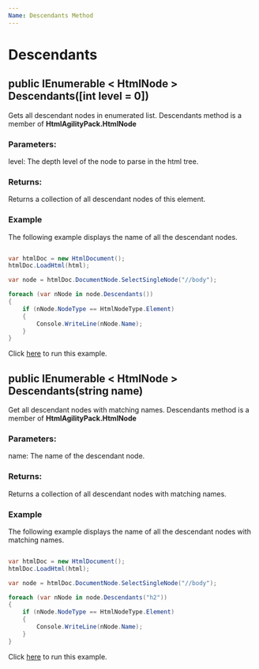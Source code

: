 ```yaml
---
Name: Descendants Method
---
```


# Descendants

## public IEnumerable < HtmlNode > Descendants([int level = 0])

Gets all descendant nodes in enumerated list. Descendants method is a member of **HtmlAgilityPack.HtmlNode**

### Parameters:

level: The depth level of the node to parse in the html tree.

### Returns:

Returns a collection of all descendant nodes of this element.

### Example

The following example displays the name of all the descendant nodes.

```csharp

var htmlDoc = new HtmlDocument();
htmlDoc.LoadHtml(html);

var node = htmlDoc.DocumentNode.SelectSingleNode("//body");

foreach (var nNode in node.Descendants())
{
    if (nNode.NodeType == HtmlNodeType.Element)
    {
        Console.WriteLine(nNode.Name);
    }
}

```

Click [here](https://dotnetfiddle.net/gygZsT) to run this example.

## public IEnumerable < HtmlNode > Descendants(string name)

Get all descendant nodes with matching names. Descendants method is a member of **HtmlAgilityPack.HtmlNode**

### Parameters:

name: The name of the descendant node.

### Returns:

Returns a collection of all descendant nodes with matching names.

### Example

The following example displays the name of all the descendant nodes with matching names.

```csharp

var htmlDoc = new HtmlDocument();
htmlDoc.LoadHtml(html);

var node = htmlDoc.DocumentNode.SelectSingleNode("//body");

foreach (var nNode in node.Descendants("h2"))
{
    if (nNode.NodeType == HtmlNodeType.Element)
    {
        Console.WriteLine(nNode.Name);
    }
}

```

Click [here](https://dotnetfiddle.net/1HYt4Q) to run this example.
